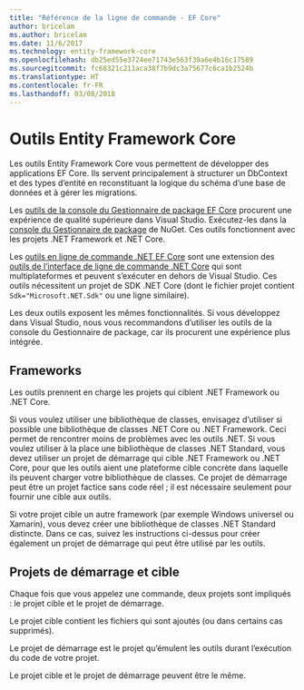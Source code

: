 ```yaml
---
title: "Référence de la ligne de commande - EF Core"
author: bricelam
ms.author: bricelam
ms.date: 11/6/2017
ms.technology: entity-framework-core
ms.openlocfilehash: db25ed55e3724ee71743e563f39a6e4b16c17589
ms.sourcegitcommit: fc68321c211aca38f7b9dc3a75677c6ca1b2524b
ms.translationtype: HT
ms.contentlocale: fr-FR
ms.lasthandoff: 03/08/2018
---
```

<a name="entity-framework-core-tools"></a>Outils Entity Framework Core
===========================
Les outils Entity Framework Core vous permettent de développer des applications EF Core. Ils servent principalement à structurer un DbContext et des types d’entité en reconstituant la logique du schéma d’une base de données et à gérer les migrations.

Les [outils de la console du Gestionnaire de package EF Core][1] procurent une expérience de qualité supérieure dans Visual Studio. Exécutez-les dans la [console du Gestionnaire de package][2] de NuGet. Ces outils fonctionnent avec les projets .NET Framework et .NET Core.

Les [outils en ligne de commande .NET EF Core][3] sont une extension des [outils de l’interface de ligne de commande .NET Core][4] qui sont multiplateformes et peuvent s’exécuter en dehors de Visual Studio. Ces outils nécessitent un projet de SDK .NET Core (dont le fichier projet contient `Sdk="Microsoft.NET.Sdk"` ou une ligne similaire).

Les deux outils exposent les mêmes fonctionnalités. Si vous développez dans Visual Studio, nous vous recommandons d’utiliser les outils de la console du Gestionnaire de package, car ils procurent une expérience plus intégrée.

<a name="frameworks"></a>Frameworks
----------
Les outils prennent en charge les projets qui ciblent .NET Framework ou .NET Core.

Si vous voulez utiliser une bibliothèque de classes, envisagez d’utiliser si possible une bibliothèque de classes .NET Core ou .NET Framework. Ceci permet de rencontrer moins de problèmes avec les outils .NET. Si vous voulez utiliser à la place une bibliothèque de classes .NET Standard, vous devez utiliser un projet de démarrage qui cible .NET Framework ou .NET Core, pour que les outils aient une plateforme cible concrète dans laquelle ils peuvent charger votre bibliothèque de classes. Ce projet de démarrage peut être un projet factice sans code réel ; il est nécessaire seulement pour fournir une cible aux outils.

Si votre projet cible un autre framework (par exemple Windows universel ou Xamarin), vous devez créer une bibliothèque de classes .NET Standard distincte. Dans ce cas, suivez les instructions ci-dessus pour créer également un projet de démarrage qui peut être utilisé par les outils.

<a name="startup-and-target-projects"></a>Projets de démarrage et cible
---------------------------
Chaque fois que vous appelez une commande, deux projets sont impliqués : le projet cible et le projet de démarrage.

Le projet cible contient les fichiers qui sont ajoutés (ou dans certains cas supprimés).

Le projet de démarrage est le projet qu’émulent les outils durant l’exécution du code de votre projet.

Le projet cible et le projet de démarrage peuvent être le même.


  [1]: powershell.md
  [2]: https://docs.microsoft.com/nuget/tools/package-manager-console
  [3]: dotnet.md
  [4]: https://docs.microsoft.com/dotnet/core/tools/
